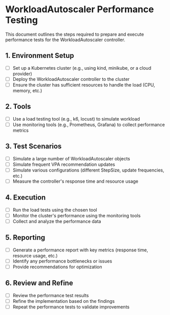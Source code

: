 # WorkloadAutoscaler Performance Testing

This document outlines the steps required to prepare and execute performance tests for the WorkloadAutoscaler controller.

## 1. Environment Setup

- [ ] Set up a Kubernetes cluster (e.g., using kind, minikube, or a cloud provider)
- [ ] Deploy the WorkloadAutoscaler controller to the cluster
- [ ] Ensure the cluster has sufficient resources to handle the load (CPU, memory, etc.)

## 2. Tools

- [ ] Use a load testing tool (e.g., k6, locust) to simulate workload
- [ ] Use monitoring tools (e.g., Prometheus, Grafana) to collect performance metrics

## 3. Test Scenarios

- [ ] Simulate a large number of WorkloadAutoscaler objects
- [ ] Simulate frequent VPA recommendation updates
- [ ] Simulate various configurations (different StepSize, update frequencies, etc.)
- [ ] Measure the controller's response time and resource usage

## 4. Execution

- [ ] Run the load tests using the chosen tool
- [ ] Monitor the cluster's performance using the monitoring tools
- [ ] Collect and analyze the performance data

## 5. Reporting

- [ ] Generate a performance report with key metrics (response time, resource usage, etc.)
- [ ] Identify any performance bottlenecks or issues
- [ ] Provide recommendations for optimization

## 6. Review and Refine

- [ ] Review the performance test results
- [ ] Refine the implementation based on the findings
- [ ] Repeat the performance tests to validate improvements